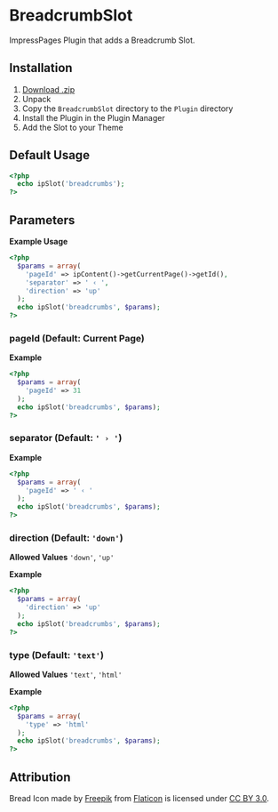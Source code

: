 # BreadcrumbSlot
ImpressPages Plugin that adds a Breadcrumb Slot.

## Installation
1. [Download .zip](https://github.com/patrickruetter/BreadcrumbSlot/archive/master.zip)
2. Unpack
3. Copy the `BreadcrumbSlot` directory to the `Plugin` directory
4. Install the Plugin in the Plugin Manager
5. Add the Slot to your Theme

## Default Usage
```php
<?php
  echo ipSlot('breadcrumbs');
?>
```

## Parameters
__Example Usage__

```php
<?php
  $params = array(
    'pageId' => ipContent()->getCurrentPage()->getId(),
    'separator' => ' ‹ ',
    'direction' => 'up'
  );
  echo ipSlot('breadcrumbs', $params);
?>
```

### pageId (Default: Current Page)

__Example__
```php
<?php
  $params = array(
    'pageId' => 31
  );
  echo ipSlot('breadcrumbs', $params);
?>
```
### separator (Default: `' › '`)

__Example__
```php
<?php
  $params = array(
    'pageId' => ' ‹ '
  );
  echo ipSlot('breadcrumbs', $params);
?>
```
### direction (Default: `'down'`)
__Allowed Values__
`'down'`, `'up'`

__Example__
```php
<?php
  $params = array(
    'direction' => 'up'
  );
  echo ipSlot('breadcrumbs', $params);
?>
```

### type (Default: `'text'`)
__Allowed Values__
`'text'`, `'html'`

__Example__
```php
<?php
  $params = array(
    'type' => 'html'
  );
  echo ipSlot('breadcrumbs', $params);
?>
```

## Attribution
Bread Icon made by [Freepik](http://www.freepik.com) from [Flaticon](http://www.flaticon.com) is licensed under [CC BY 3.0](http://creativecommons.org/licenses/by/3.0/).
